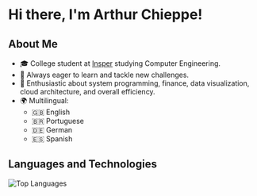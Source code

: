 # Hi there, I'm Arthur Chieppe!

## About Me
- 🎓 College student at [Insper](https://www.insper.edu.br/) studying Computer Engineering.
- 🧠 Always eager to learn and tackle new challenges.
- 🤖 Enthusiastic about system programming, finance, data visualization, cloud architecture, and overall efficiency.
- 🌍 Multilingual:
  * 🇬🇧 English
  * 🇧🇷 Portuguese
  * 🇩🇪 German
  * 🇪🇸 Spanish

## Languages and Technologies
![Top Languages](https://github-readme-stats.vercel.app/api/top-langs/?username=arthurchieppe&layout=compact&theme=tokyonight&hide_border=true&hide=Makefile&langs_count=4)
